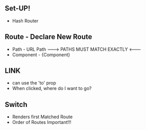 ## Set-UP!
 - Hash Router

## Route - Declare New Route
 - Path - URL Path   ---> PATHS MUST MATCH EXACTLY <---
 - Component - {Component}

## LINK
- can use the 'to' prop
- When clicked, where do I want to go?

## Switch
 - Renders first Matched Route
 - Order of Routes Important!!!